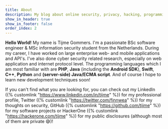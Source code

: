 ```yaml
---
title: About
description: My blog about online security, privacy, hacking, programming and much more. By the way, my name is Tijme Gommers, I&#039;m a ‎software engineer, entrepreneur and student. Programming in i.a. PHP, Java (including the Android SDK), Swift, Python and (server-side) Java/ECMA script.
show_in_header: true
show_in_footer: false
order_index: 2
---
```


**Hello World!** My name is Tijme Gommers. I'm a passionate BSc software engineer & MSc information security student from the Netherlands. During my career, I have worked on large enterprise web- and mobile applications and API's. I've also done cyber security related research, especially on web application and internet protocol level. The programming languages which I am most familiar with are **PHP**, **Java** (including the **Android SDK**), **Swift**, **C++**, **Python** and **(server-side) Java/ECMA script**. And of course I hope to learn new development techniques soon!

If you can't find what you are looking for, you can check out my LinkedIn ({% customlink "https://www.linkedin.com/in/tijme" %}) for my professional profile, Twitter ({% customlink "https://twitter.com/finnwea" %}) for my thoughts on security, GitHub ({% customlink "https://github.com/tijme" %}) for my software projects or HackerOne ({% customlink "https://hackerone.com/tijme" %}) for my public disclosures (although most of them are private 😅)!
